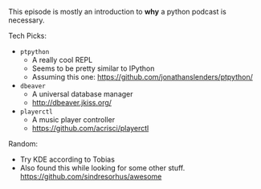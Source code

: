 This episode is mostly an introduction to **why** a python podcast is necessary.

Tech Picks:

- `ptpython`
  - A really cool REPL
  - Seems to be pretty similar to IPython
  - Assuming this one: https://github.com/jonathanslenders/ptpython/
- `dbeaver`
  - A universal database manager
  - http://dbeaver.jkiss.org/
- `playerctl`
  - A music player controller
  - https://github.com/acrisci/playerctl
  
Random:

- Try KDE according to Tobias
- Also found this while looking for some other stuff. https://github.com/sindresorhus/awesome
